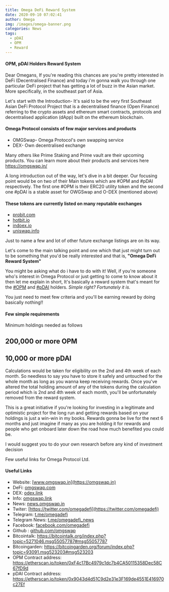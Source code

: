 ```yaml
---
title: Omega DeFi Reward System
date: 2020-09-10 07:02:41
author: Omega
img: /images/omega-banner.png
categories: News
tags:
  - pDAI
  - OPM
  - Reward
---
```

#### OPM, pDAI Holders Reward System

Dear Omegans, If you're reading this chances are you're pretty interested in DeFi (Decentralised Finance) and today i'm gonna walk you through one particular DeFi project that has getting a lot of buzz in the Asian market. More specifically, in the southeast part of Asia.

Let's start with the Introduction- It's said to be the very first Southeast Asian DeFi Protocol Project that is a decentralised finance (Open Finance) referring to the crypto assets and ethereum smart contracts, protocols and decentralised application (dApp) built on the ethereum blockchain.

#### Omega Protocol consists of few major services and products

  + OMGSwap- Omega Protocol's own swapping service
  + DEX- Own decentralised exchange

  Many others like Prime Staking and Prime vault are their upcoming products.
  You can learn more about their products and services here
  https://omgswap.in/

  A long introduction out of the way, let's dive in a bit deeper.
  Our focusing point would be on two of their Main tokens which are #OPM and #pDAI respectively.
  The first one #OPM is their ERC20 utility token and the second one #pDAI is a stable asset for OWGSwap and O-DEX (mentioned above)


#### These tokens are currently listed on many reputable exchanges
  + [probit.com](https://probit.com)
  + [hotbit.io](https://hotbit.io)
  + [indoex.io](https://indoex.io)
  + [uniswap.info](https://uniswap.info)

Just to name a few and lot of other future exchange listings are on its way.

Let's come to the main talking point and one which that just might turn out to be something that you'd be really interested and that is, <b>"Omega DeFi Reward System"</b>

You might be asking what do i have to do with it! Well, if you're someone who's interest in Omega Protocol or just getting to come to know about it then let me explain in short, It's basically a reward system that's meant for the [#OPM](https://coinmarketcap.com/currencies/omega-protocol-money) and [#pDAI](/https://coinmarketcap.com/currencies/prime-dai/) holders.
<i>Simple right? Fortunately it is.</i>

You just need to meet few criteria and you'll be earning reward by doing basically nothing!!  

#### Few simple requirements
Minimum holdings needed as follows

## 200,000 or more OPM  
## 10,000 or more pDAI

Calculations would be taken for eligibility on the 2nd and 4th week of each month. So needless to say you have to store it safely and untouched for the whole month as long as you wanna keep receiving rewards.
Once you've altered the total holding amount of any of the tokens during the calculation period which is 2nd and 4th week of each month, you'll be unfortunately removed from the reward system.

This is a great initiative if you're looking for investing in a legitimate and optimistic project for the long run and getting rewards based on your holdings is just a win-win in my books. Rewards gonna be live for the next 6 months and just imagine if many as you are holding it for rewards and people who get onboard later down the road how much benefited you could be.

I would suggest you to do your own research before any kind of investment decision

Few useful links for Omega Protocol Ltd.

#### Useful Links
  + Website: [www.omgswap.in](https://omgswap.in)
  + DeFi: [omgswap.com](https://omgswap.com)
  + DEX: [odex.link](https://odex.link)
  + Info: [omgswap.link](https://omgswap.link)
  + News: [news.omgswap.in](https://news.omgswap.in)
  + Twiter: [https://twitter.com/omegadefi](https://twitter.com/omegadefi)
  + Telegram: [t.me/omegadefi](https://t.me/omegadefi)
  + Telegram News: [t.me/omegadefi_news](https://t.me/omegadefi_news)
  + Facebook: [facebook.com/omegadefi](https://www.facebook.com/omegadefi)
  + Github : [github.com/omgswap](https://github.com/omgswap)
  + Bitcointalk: https://bitcointalk.org/index.php?topic=5271046.msg55057787#msg55057787
  + Bitcoingarden: https://bitcoingarden.org/forum/index.php?topic=93091.msg523203#msg523203
  + OPM Contract address: https://etherscan.io/token/0xF4c17Bc4979c1dc7b4CA50115358Dec58C67fD9d
  + pDAI Contract address: https://etherscan.io/token/0x9043d4d51C9d2e31e3F169de4551E416970c27Ef
